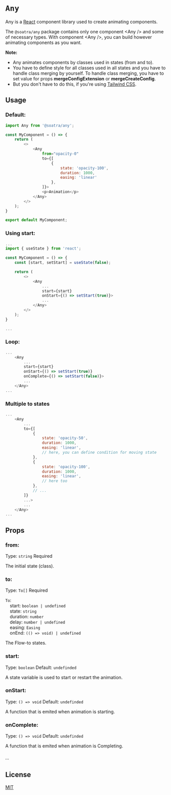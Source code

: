 # `Any`

Any is a [React](https://react.dev/) component library used to create animating components.

The `@soatra/any` package contains only one component \<Any /> and some of necessary types. With component \<Any />, you can build however animating components as you want.

**Note:**
- Any animates components by classes used in states (from and to).
- You have to define style for all classes used in all states and you have to handle class merging by yourself. To handle class merging, you have to set value for props **mergeConfigExtension** or **mergeCreateConfig**.
- But you don't have to do this, if you're using [Tailwind CSS](https://tailwindcss.com/).

## Usage

### Default:
```js
import Any from '@soatra/any';

const MyComponent = () => {
    return (
        <>
            <Any
                from="opacity-0"
                to={[
                    {
                        state: 'opacity-100',
                        duration: 1000,
                        easing: 'linear'
                    },
                ]}>
                <p>Animation</p>
            </Any>
        </>
    );
}

export default MyComponent;
```

### Using start:
```js
...
import { useState } from 'react';

const MyComponent = () => {
    const [start, setStart] = useState(false);

    return (
        <>
            <Any
                ...
                start={start}
                onStart={() => setStart(true)}>
                ...
            </Any>
        </>
    );
}

...
```
### Loop:
```js
...
    <Any
        ...
        start={start}
        onStart={() => setStart(true)}
        onComplete={() => setStart(false)}>
        ...
    </Any>
...
```

### Multiple to states
```js
...
    <Any
        ...
        to={[
            {
                state: 'opacity-50',
                duration: 1000,
                easing: 'linear',
                // here, you can define condition for moving state
            },
            {
                state: 'opacity-100',
                duration: 1000,
                easing: 'linear',
                // here too
            },
            // ...
        ]}
        ...>
        ...
    </Any>
...
```

## Props

### from:
Type: `string` Required

The initial state (class).

### to:
Type: `To[]` Required

`To`:\
&emsp;start: `boolean | undefined`\
&emsp;state: `string`\
&emsp;duration: `number`\
&emsp;delay: `number | undefined`\
&emsp;easing: `Easing`\
&emsp;onEnd: `(() => void) | undefined`

The Flow-to states.

### start:
Type: `boolean` Default: `undefinded`

A state variable is used to start or restart the animation.

### onStart:
Type: `() => void` Default: `undefinded`

A function that is emited when animation is starting.

### onComplete:
Type: `() => void` Default: `undefinded`

A function that is emited when animation is Completing.

###### ...

## License

[MIT](https://github.com/JohnSoatra/any/blob/main/LICENSE)

